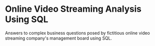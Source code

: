 # Online Video Streaming Analysis Using SQL
Answers to complex business questions posed by fictitious online video streaming company's management board using SQL.
